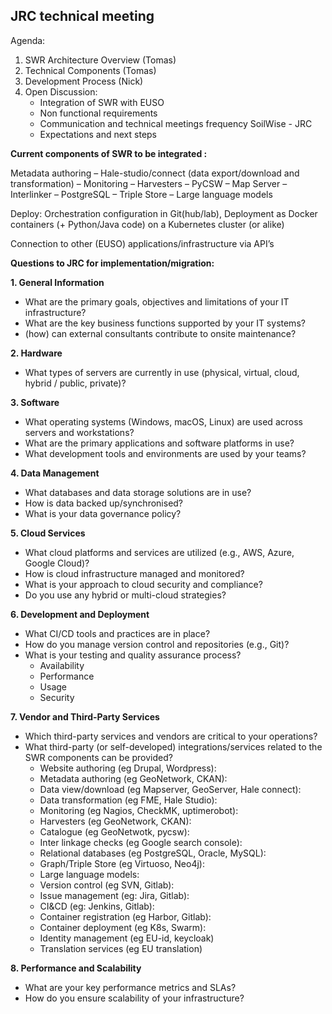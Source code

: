 ## JRC technical meeting

Agenda:
1. SWR Architecture Overview (Tomas)
2. Technical Components (Tomas)
3. Development Process (Nick)
4. Open Discussion:
   - Integration of SWR with EUSO
   - Non functional requirements 
   - Communication and technical meetings frequency SoilWise - JRC 
   - Expectations and next steps


**Current components of SWR to be integrated :**

Metadata authoring – Hale-studio/connect (data export/download and transformation) – Monitoring – Harvesters – PyCSW – Map Server – Interlinker – PostgreSQL – Triple Store – Large language models 

Deploy: Orchestration configuration in Git(hub/lab), Deployment as Docker containers (+ Python/Java code) on a Kubernetes cluster (or alike)

Connection to other (EUSO) applications/infrastructure via API’s


**Questions to JRC for implementation/migration:**

**1. General Information**

- What are the primary goals, objectives and limitations of your IT infrastructure?
- What are the key business functions supported by your IT systems?
- (how) can external consultants contribute to onsite maintenance?

**2. Hardware**
- What types of servers are currently in use (physical, virtual, cloud, hybrid / public, private)?

**3. Software**
- What operating systems (Windows, macOS, Linux) are used across servers and workstations? 
- What are the primary applications and software platforms in use? 
- What development tools and environments are used by your teams?

**4. Data Management**
- What databases and data storage solutions are in use? 
- How is data backed up/synchronised?
- What is your data governance policy?

**5. Cloud Services**
- What cloud platforms and services are utilized (e.g., AWS, Azure, Google Cloud)? 
- How is cloud infrastructure managed and monitored? 
- What is your approach to cloud security and compliance? 
- Do you use any hybrid or multi-cloud strategies?

**6. Development and Deployment**
- What CI/CD tools and practices are in place? 
- How do you manage version control and repositories (e.g., Git)? 
- What is your testing and quality assurance process?
   - Availability
   - Performance
   - Usage
   - Security 

**7. Vendor and Third-Party Services**
- Which third-party services and vendors are critical to your operations?
- What third-party (or self-developed) integrations/services related to the SWR components can be provided?
  - Website authoring (eg Drupal, Wordpress):
  - Metadata authoring (eg GeoNetwork, CKAN):
  - Data view/download (eg Mapserver, GeoServer, Hale connect):
  - Data transformation (eg FME, Hale Studio):
  - Monitoring (eg Nagios, CheckMK, uptimerobot):
  - Harvesters (eg GeoNetwork, CKAN):
  - Catalogue (eg GeoNetwotk, pycsw):
  - Inter linkage checks (eg Google search console):
  - Relational databases (eg PostgreSQL, Oracle, MySQL):
  - Graph/Triple Store (eg Virtuoso, Neo4j):
  - Large language models:
  - Version control (eg SVN, Gitlab):
  - Issue management (eg: Jira, Gitlab): 
  - CI&CD (eg: Jenkins, Gitlab):
  - Container registration (eg Harbor, Gitlab):
  - Container deployment (eg K8s, Swarm):
  - Identity management (eg EU-id, keycloak)
  - Translation services (eg EU translation)

**8. Performance and Scalability**
- What are your key performance metrics and SLAs? 
- How do you ensure scalability of your infrastructure?
